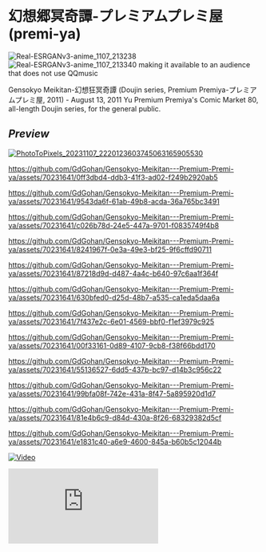 # 幻想郷冥奇譚-プレミアムプレミ屋 (premi-ya)
![Real-ESRGANv3-anime_1107_213238](https://github.com/GdGohan/---premi-ya-/assets/70231641/80717026-74b5-4659-bbcd-320b8a2c83e8)
![Real-ESRGANv3-anime_1107_213340](https://github.com/GdGohan/---premi-ya-/assets/70231641/5f4a518c-4085-4660-8518-e862380af481)
making it available to an audience that does not use QQmusic

Gensokyo Meikitan-幻想狂冥奇譚 (Doujin series, Premium Premiya-プレミアムプレミ屋, 2011) - August 13, 2011 Yu Premium Premiya's Comic Market 80, all-length Doujin series, for the general public.
## *Preview*
[![PhotoToPixels_20231107_2220123603745063165905530](https://github.com/GdGohan/Gensokyo-Meikitan---Premium-Premi-ya/assets/70231641/34bc517c-fe1f-4ce1-9a37-0a0fd7fd5442)](https://youtu.be/uJ2qOgiL_Sk?feature=shared)



https://github.com/GdGohan/Gensokyo-Meikitan---Premium-Premi-ya/assets/70231641/0ff3dbd4-ddb3-41f3-ad02-f249b2920ab5



https://github.com/GdGohan/Gensokyo-Meikitan---Premium-Premi-ya/assets/70231641/9543da6f-61ab-49b8-acda-36a765bc3491





https://github.com/GdGohan/Gensokyo-Meikitan---Premium-Premi-ya/assets/70231641/c026b78d-24e5-447a-9701-f0835749f4b8



https://github.com/GdGohan/Gensokyo-Meikitan---Premium-Premi-ya/assets/70231641/8241967f-0e3a-49e3-bf25-9f6cffd90711



https://github.com/GdGohan/Gensokyo-Meikitan---Premium-Premi-ya/assets/70231641/87218d9d-d487-4a4c-b640-97c6aa1f364f



https://github.com/GdGohan/Gensokyo-Meikitan---Premium-Premi-ya/assets/70231641/630bfed0-d25d-48b7-a535-ca1eda5daa6a



https://github.com/GdGohan/Gensokyo-Meikitan---Premium-Premi-ya/assets/70231641/7f437e2c-6e01-4569-bbf0-f1ef3979c925



https://github.com/GdGohan/Gensokyo-Meikitan---Premium-Premi-ya/assets/70231641/00f33161-0d89-4107-9cb8-f38f66bdd170



https://github.com/GdGohan/Gensokyo-Meikitan---Premium-Premi-ya/assets/70231641/55136527-6dd5-437b-bc97-d14b3c956c22



https://github.com/GdGohan/Gensokyo-Meikitan---Premium-Premi-ya/assets/70231641/99bfa08f-742e-431a-8f47-5a895920d1d7



https://github.com/GdGohan/Gensokyo-Meikitan---Premium-Premi-ya/assets/70231641/81e4b6c9-d84d-430a-8f26-68329382d5cf



https://github.com/GdGohan/Gensokyo-Meikitan---Premium-Premi-ya/assets/70231641/e1831c40-a6e9-4600-845a-b60b5c12044b




[![Video](https://lh3.googleusercontent.com/u/2/drive-viewer/AK7aPaBg9CV2IauDQ6cTYSOgTznR-os2tpxDu1oK6y9A8AnZBUyWUWb38ogm4EQbWxMLGzvzMZ9NKh3yyQyqxRDB4tucWRAqRA=w1920-h1080-k-pd)](https://drive.google.com/file/d/1CiFsQsDgRgRFPKCtFsQGY1_8oBwlqUXH/preview?usp=drivesdk)


<head>
	 <embed src="https://drive.google.com/file/d/1CiFsQsDgRgRFPKCtFsQGY1_8oBwlqUXH/preview?usp=drivesdk"/>
</head>

